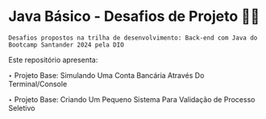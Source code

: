 # Java Básico - Desafios de Projeto 👩‍💻

    Desafios propostos na trilha de desenvolvimento: Back-end com Java do Bootcamp Santander 2024 pela DIO

Este repositório apresenta:

‣ Projeto Base: Simulando Uma Conta Bancária Através Do Terminal/Console

‣ Projeto Base: Criando Um Pequeno Sistema Para Validação de Processo Seletivo


